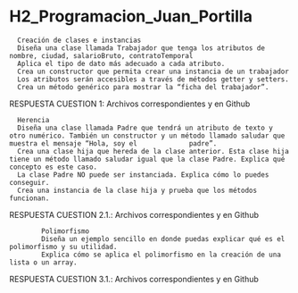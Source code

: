 # H2_Programacion_Juan_Portilla

      Creación de clases e instancias
      Diseña una clase llamada Trabajador que tenga los atributos de nombre, ciudad, salarioBruto, contratoTemporal
      Aplica el tipo de dato más adecuado a cada atributo.
      Crea un constructor que permita crear una instancia de un trabajador
      Los atributos serán accesibles a través de métodos getter y setters.
      Crea un método genérico para mostrar la “ficha del trabajador”. 

RESPUESTA CUESTION 1: Archivos correspondientes y en Github

      Herencia
      Diseña una clase llamada Padre que tendrá un atributo de texto y otro numérico. También un constructor y un método llamado saludar que muestra el mensaje “Hola, soy el             padre”.
      Crea una clase hija que hereda de la clase anterior. Esta clase hija tiene un método llamado saludar igual que la clase Padre. Explica qué concepto es este caso.
      La clase Padre NO puede ser instanciada. Explica cómo lo puedes conseguir.
      Crea una instancia de la clase hija y prueba que los métodos funcionan. 

RESPUESTA CUESTION 2.1.: Archivos correspondientes y en Github

            Polimorfismo
            Diseña un ejemplo sencillo en donde puedas explicar qué es el polimorfismo y su utilidad.
            Explica cómo se aplica el polimorfismo en la creación de una lista o un array. 

RESPUESTA CUESTION 3.1.: Archivos correspondientes y en Github
